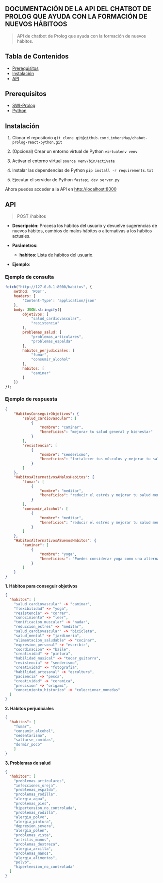 ## DOCUMENTACIÓN DE LA API DEL CHATBOT DE PROLOG QUE AYUDA CON LA FORMACIÓN DE NUEVOS HÁBITOOS
> API de chatbot de Prolog que ayuda con la formación de nuevos hábitos.

## Tabla de Contenidos
- [Prerequisitos](#prerequisitos)
- [Instalación](#instalación)
- [API](#api)

## Prerequisitos
- [SWI-Prolog](https://www.swi-prolog.org/Download.html)
- [Python](https://www.python.org/downloads/)

## Instalación
1. Clonar el repositorio ```git clone git@github.com:LimbersMay/chabot-prolog-react-python.git```

2. (Opcional) Crear un entorno virtual de Python
```virtualenv venv```

3. Activar el entorno virtual
```source venv/bin/activate```

4. Instalar las dependencias de Python
```pip install -r requirements.txt```

5. Ejecutar el servidor de Python
```fastapi dev server.py```

Ahora puedes acceder a la API en [http://localhost:8000](http://localhost:8000)

## API
> POST /habitos
- **Descripción**: Procesa los hábitos del usuario y devuelve sugerencias de nuevos hábitos, cambios de malos hábitos o alternativas a los hábitos actuales.
- **Parámetros**:
  - **habitos**: Lista de hábitos del usuario.

- **Ejemplo**:

### Ejemplo de consulta
```js
fetch("http://127.0.0.1:8000/habitos", {
    method: 'POST',
    headers: {
        'Content-Type': 'application/json'
    },
    body: JSON.stringify({
        objetivos: [
            "salud_cardiovascular",
            "resistencia"
        ],
        problemas_salud: [
            "problemas_articulares",
            "problemas_espalda"
        ],
        habitos_perjudiciales: [
            "fumar",
            "consumir_alcohol"
        ],
        habitos: [
            "caminar"
        ]
    })
});
```

### Ejemplo de respuesta
```json
{
    "HabitosConseguirObjetivos": {
        "salud_cardiovascular": [
            {
                "nombre": "caminar",
                "beneficios": "mejorar tu salud general y bienestar"
            }
        ],
        "resistencia": [
            {
                "nombre": "senderismo",
                "beneficios": "fortalecer tus músculos y mejorar tu salud mental"
            }
        ]
    },
    "HabitosAlternativosAMalosHabitos": {
        "fumar": [
            {
                "nombre": "meditar",
                "beneficios": "reducir el estrés y mejorar tu salud mental"
            }
        ],
        "consumir_alcohol": [
            {
                "nombre": "meditar",
                "beneficios": "reducir el estrés y mejorar tu salud mental"
            }
        ]
    },
    "HabitosAlternativosABuenosHabitos": {
        "caminar": [
            {
                "nombre": "yoga",
                "beneficios:": "Puedes considerar yoga como una alternativa a caminar ya que ambas ayudan a flexibilidad"
            }
        ]
    }
}
```

**1. Hábitos para conseguir objetivos**
```json
{
  "habitos": [
    "salud_cardiovascular" -> "caminar",
    "flexibilidad" -> "yoga",
    "resistencia" -> "correr",
    "conocimiento" -> "leer",
    "tonificacion_muscular" -> "nadar",
    "reduccion_estres" -> "meditar",
    "salud_cardiovascular" -> "bicicleta",
    "salud_mental" -> "jardineria",
    "alimentacion_saludable" -> "cocinar",
    "expresion_personal" -> "escribir",
    "coordinacion" -> "baile",
    "creatividad" -> "pintura",
    "habilidad_musical" -> "tocar_guitarra",
    "resistencia" -> "senderismo",
    "creatividad" -> "fotografia",
    "habilidad_artesanal" -> "escultura",
    "paciencia" -> "pesca",
    "creatividad" -> "ceramica",
    "precision" -> "origami",
    "conocimiento_historico" -> "coleccionar_monedas"
  ]
}
```

**2. Hábitos perjudiciales**
```json
{
  "habitos": [
    "fumar",
    "consumir_alcohol",
    "sedentarismo",
    "saltarse_comidas",
    "dormir_poco"
    ]
}
```

**3. Problemas de salud**
```json
{
  "habitos": [
    "problemas_articulares",
    "infecciones_oreja",
    "problemas_espalda",
    "problemas_rodilla",
    "alergia_agua",
    "problemas_pies",
    "hipertension_no_controlada",
    "problemas_rodilla",
    "alergia_polvo",
    "alergia_pintura",
    "depresion_severa",
    "alergia_polen",
    "problemas_vista",
    "artritis_manos",
    "problemas_destreza",
    "alergia_arcilla",
    "problemas_manos",
    "alergia_alimentos",
    "polvo",
    "hipertension_no_controlada"
  ]
}
```

